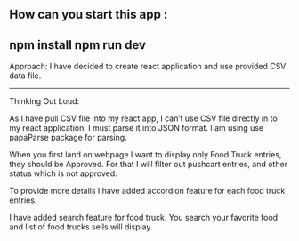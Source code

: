 How can you start this app :
----------------------------------------
npm install
npm run dev
----------------------------------------

Approach:
I have decided to create react application and use provided CSV data file.

------------------------------------------
Thinking Out Loud:

As I have pull CSV file into my react app, I can’t use CSV file directly in to my react application.  I must parse it into JSON format.  I am using use papaParse   package for parsing.

When you first land on webpage I want to display only Food Truck entries, they should be Approved. For that I will filter out pushcart entries, and other status which is not approved. 

To provide more details I have added accordion feature for each food truck entries. 
 
I have added search feature for food truck. You search your favorite food and list of food trucks sells will display.

